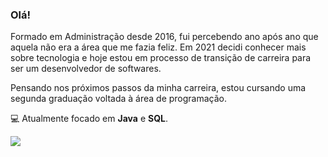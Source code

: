 <!--
**rpriolo/rpriolo** is a ✨ _special_ ✨ repository because its `README.md` (this file) appears on your GitHub profile.

Here are some ideas to get you started:

- 🔭 I’m currently working on ...
- 🌱 I’m currently learning ...
- 👯 I’m looking to collaborate on ...
- 🤔 I’m looking for help with ...
- 💬 Ask me about ...
- 📫 How to reach me: ...
- 😄 Pronouns: ...
- ⚡ Fun fact: ...
-->

### Olá!

Formado em Administração desde 2016, fui percebendo ano após ano que aquela não era a área que me fazia feliz. Em 2021 decidi conhecer mais sobre tecnologia e hoje estou em processo de transição de carreira para ser um desenvolvedor de softwares.

Pensando nos próximos passos da minha carreira, estou cursando uma segunda graduação voltada à área de programação.

💻 Atualmente focado em <strong>Java</strong> e <strong>SQL</strong>.

<a href="https://www.linkedin.com/in/renatopriolo/">
  <img src="https://img.shields.io/badge/LinkedIn-0077B5?style=for-the-badge&logo=linkedin&logoColor=white">
</a>    
